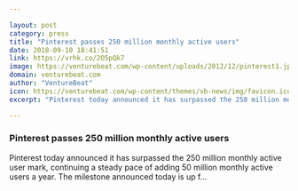 ```yaml
---

layout: post
category: press
title: "Pinterest passes 250 million monthly active users"
date: 2018-09-10 18:41:51
link: https://vrhk.co/2O5pQk7
image: https://venturebeat.com/wp-content/uploads/2012/12/pinterest1.jpg?fit=755%2C475&strip=all
domain: venturebeat.com
author: "VentureBeat"
icon: https://venturebeat.com/wp-content/themes/vb-news/img/favicon.ico
excerpt: "Pinterest today announced it has surpassed the 250 million monthly active user mark, continuing a steady pace of adding 50 million monthly active users a year. The milestone announced today is up f…"

---
```


### Pinterest passes 250 million monthly active users

Pinterest today announced it has surpassed the 250 million monthly active user mark, continuing a steady pace of adding 50 million monthly active users a year. The milestone announced today is up f…